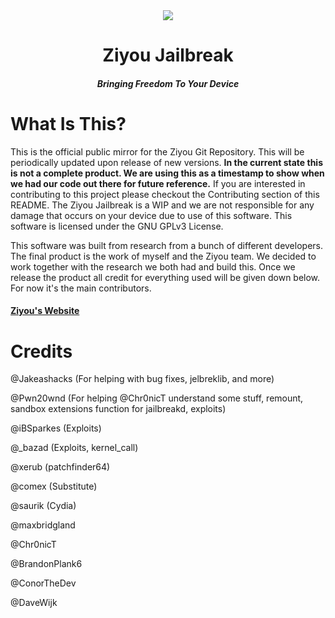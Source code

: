 <center>
  <a href=""><img src="https://cdn.maxbridgland.com/ziyou_banner.png"></a>
  <br>
  <h1 align="center">Ziyou Jailbreak</h1>
  <h5 align="center">Bringing Freedom To Your Device</h5>
</center>

# What Is This?

This is the official public mirror for the Ziyou Git Repository. This will be periodically updated upon release of new versions. **In the current state this is not a complete product. We are using this as a timestamp to show when we had our code out there for future reference.** If you are interested in contributing to this project please checkout the Contributing section of this README. The Ziyou Jailbreak is a WIP and we are not responsible for any damage that occurs on your device due to use of this software. This software is licensed under the GNU GPLv3 License.

This software was built from research from a bunch of different developers. The final product is the work of myself and the Ziyou team. We decided to work together with the research we both had and build this. Once we release the product all credit for everything used will be given down below. For now it's the main contributors.

#### [Ziyou's Website](https://getziyou.io "Ziyou")

# Credits

@Jakeashacks (For helping with bug fixes, jelbreklib, and more)

@Pwn20wnd  (For helping @Chr0nicT understand some stuff, remount, sandbox extensions function for jailbreakd, exploits)

@iBSparkes (Exploits)

@_bazad (Exploits, kernel_call)

@xerub (patchfinder64)

@comex (Substitute)

@saurik (Cydia)

@maxbridgland

@Chr0nicT

@BrandonPlank6

@ConorTheDev

@DaveWijk
